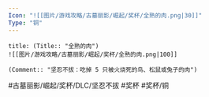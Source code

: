 ```yaml
---
Icon: "![[图片/游戏攻略/古墓丽影/崛起/奖杯/全熟的肉.png|30]]"
Type: "铜"
---
```

```ad-common-bronze-trophy
title: (Title:: "全熟的肉")
![[图片/游戏攻略/古墓丽影/崛起/奖杯/全熟的肉.png|100]]

(Comment:: "坚忍不拔：吃掉 5 只被火烧死的鸟、松鼠或兔子的肉")
```

#古墓丽影/崛起/奖杯/DLC/坚忍不拔 #奖杯 #奖杯/铜
